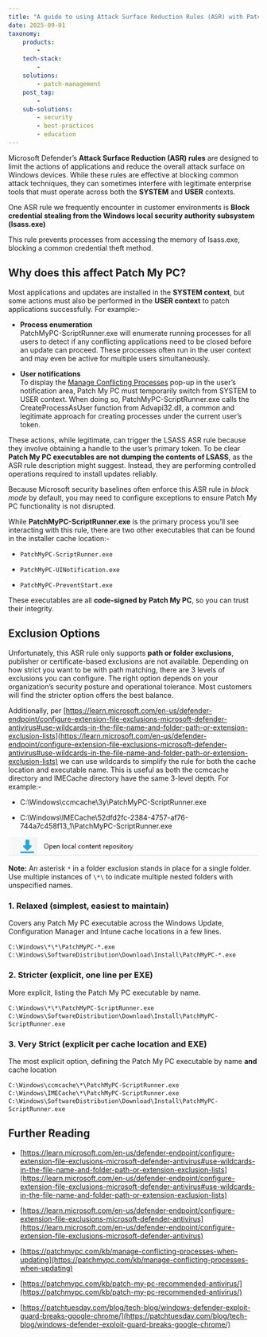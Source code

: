 ```yaml
---
title: "A guide to using Attack Surface Reduction Rules (ASR) with Patch My PC"
date: 2025-09-01
taxonomy:
    products:
        - 
    tech-stack:
        - 
    solutions:
        - patch-management
    post_tag:
        - 
    sub-solutions:
        - security
        - best-practices
        - education
---
```


Microsoft Defender’s **Attack Surface Reduction (ASR) rules** are designed to limit the actions of applications and reduce the overall attack surface on Windows devices. While these rules are effective at blocking common attack techniques, they can sometimes interfere with legitimate enterprise tools that must operate across both the **SYSTEM** and **USER** contexts.

One ASR rule we frequently encounter in customer environments is **Block credential stealing from the Windows local security authority subsystem (lsass.exe)**

This rule prevents processes from accessing the memory of lsass.exe, blocking a common credential theft method.

## Why does this affect Patch My PC?

Most applications and updates are installed in the **SYSTEM context**, but some actions must also be performed in the **USER context** to patch applications successfully. For example:-

- **Process enumeration**  
    PatchMyPC-ScriptRunner.exe will enumerate running processes for all users to detect if any conflicting applications need to be closed before an update can proceed. These processes often run in the user context and may even be active for multiple users simultaneously.

- **User notifications**  
    To display the [Manage Conflicting Processes](https://patchmypc.com/kb/manage-conflicting-processes-when-updating/) pop-up in the user’s notification area, Patch My PC must temporarily switch from SYSTEM to USER context. When doing so, PatchMyPC-ScriptRunner.exe calls the CreateProcessAsUser function from Advapi32.dll, a common and legitimate approach for creating processes under the current user’s token.

These actions, while legitimate, can trigger the LSASS ASR rule because they involve obtaining a handle to the user’s primary token. To be clear **Patch My PC executables are not dumping the contents of LSASS**, as the ASR rule description might suggest. Instead, they are performing controlled operations required to install updates reliably.

Because Microsoft security baselines often enforce this ASR rule in _block mode_ by default, you may need to configure exceptions to ensure Patch My PC functionality is not disrupted.

While **PatchMyPC-ScriptRunner.exe** is the primary process you’ll see interacting with this rule, there are two other executables that can be found in the installer cache location:-

- `PatchMyPC-ScriptRunner.exe`

- `PatchMyPC-UINotification.exe`

- `PatchMyPC-PreventStart.exe`

These executables are all **code-signed by Patch My PC**, so you can trust their integrity.

## Exclusion Options

Unfortunately, this ASR rule only supports **path or folder exclusions**, publisher or certificate-based exclusions are not available. Depending on how strict you want to be with path matching, there are 3 levels of exclusions you can configure. The right option depends on your organization’s security posture and operational tolerance. Most customers will find the stricter option offers the best balance.

Additionally, per [https://learn.microsoft.com/en-us/defender-endpoint/configure-extension-file-exclusions-microsoft-defender-antivirus#use-wildcards-in-the-file-name-and-folder-path-or-extension-exclusion-lists](https://learn.microsoft.com/en-us/defender-endpoint/configure-extension-file-exclusions-microsoft-defender-antivirus#use-wildcards-in-the-file-name-and-folder-path-or-extension-exclusion-lists) we can use wildcards to simplify the rule for both the cache location and executable name. This is useful as both the ccmcache directory and IMECache directory have the same 3-level depth. For example:-

- C:\\Windows\\ccmcache\\3y\\PatchMyPC-ScriptRunner.exe

- C:\\Windows\\IMECache\\52dfd2fc-2384-4757-af76-744a7c458f13\_1\\PatchMyPC-ScriptRunner.exe

![folder depth](/_images/image.png "folder depth")

**Note:** An asterisk `*` in a folder exclusion stands in place for a single folder. Use multiple instances of `\*\` to indicate multiple nested folders with unspecified names.

### 1\. Relaxed (simplest, easiest to maintain)

Covers any Patch My PC executable across the Windows Update, Configuration Manager and Intune cache locations in a few lines.

```
C:\Windows\*\*\PatchMyPC-*.exe
C:\Windows\SoftwareDistribution\Download\Install\PatchMyPC-*.exe
```

### 2\. Stricter (explicit, one line per EXE)

More explicit, listing the Patch My PC executable by name.

```
C:\Windows\*\*\PatchMyPC-ScriptRunner.exe
C:\Windows\SoftwareDistribution\Download\Install\PatchMyPC-ScriptRunner.exe
```

### 3\. Very Strict (explicit per cache location and EXE)

The most explicit option, defining the Patch My PC executable by name **and** cache location

```
C:\Windows\ccmcache\*\PatchMyPC-ScriptRunner.exe
C:\Windows\IMECache\*\PatchMyPC-ScriptRunner.exe
C:\Windows\SoftwareDistribution\Download\Install\PatchMyPC-ScriptRunner.exe
```

## Further Reading

- [https://learn.microsoft.com/en-us/defender-endpoint/configure-extension-file-exclusions-microsoft-defender-antivirus#use-wildcards-in-the-file-name-and-folder-path-or-extension-exclusion-lists](https://learn.microsoft.com/en-us/defender-endpoint/configure-extension-file-exclusions-microsoft-defender-antivirus#use-wildcards-in-the-file-name-and-folder-path-or-extension-exclusion-lists)

- [https://learn.microsoft.com/en-us/defender-endpoint/configure-extension-file-exclusions-microsoft-defender-antivirus](https://learn.microsoft.com/en-us/defender-endpoint/configure-extension-file-exclusions-microsoft-defender-antivirus)

- [https://patchmypc.com/kb/manage-conflicting-processes-when-updating](https://patchmypc.com/kb/manage-conflicting-processes-when-updating)

- [https://patchmypc.com/kb/patch-my-pc-recommended-antivirus/](https://patchmypc.com/kb/patch-my-pc-recommended-antivirus/)

- [https://patchtuesday.com/blog/tech-blog/windows-defender-exploit-guard-breaks-google-chrome/](https://patchtuesday.com/blog/tech-blog/windows-defender-exploit-guard-breaks-google-chrome/)

